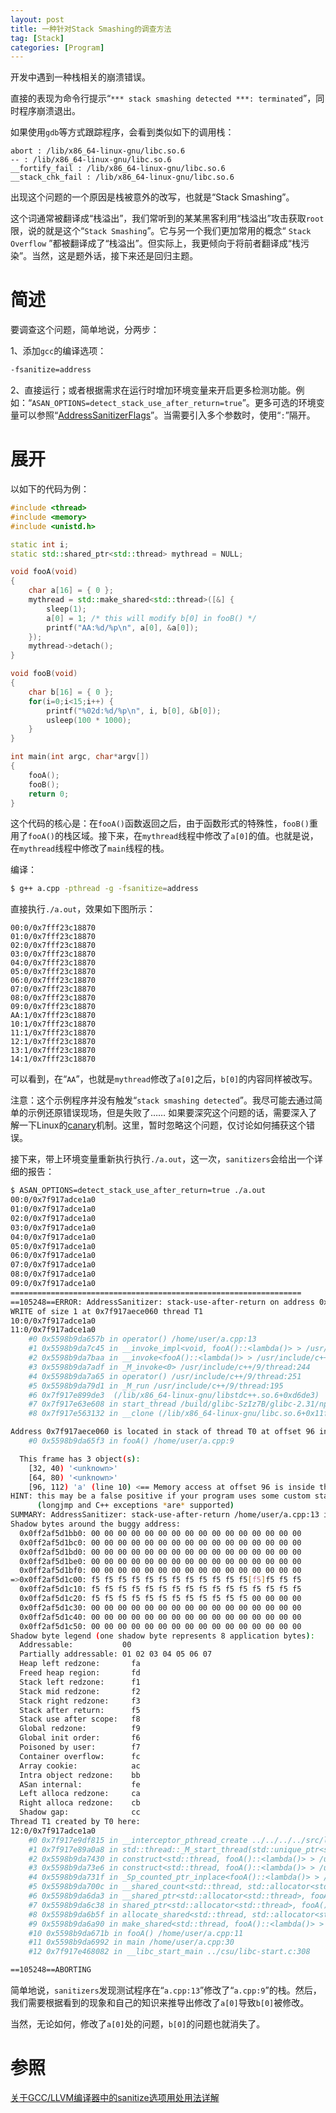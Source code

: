 ```yaml
---
layout: post
title: 一种针对Stack Smashing的调查方法
tag: [Stack]
categories: [Program]
---
```


开发中遇到一种栈相关的崩溃错误。

直接的表现为命令行提示“`*** stack smashing detected ***: terminated`”，同时程序崩溃退出。

<!--break-->

如果使用`gdb`等方式跟踪程序，会看到类似如下的调用栈：

```
abort : /lib/x86_64-linux-gnu/libc.so.6
-- : /lib/x86_64-linux-gnu/libc.so.6
__fortify_fail : /lib/x86_64-linux-gnu/libc.so.6
__stack_chk_fail : /lib/x86_64-linux-gnu/libc.so.6
```

出现这个问题的一个原因是栈被意外的改写，也就是“Stack Smashing”。

这个词通常被翻译成“栈溢出”，我们常听到的某某黑客利用“栈溢出”攻击获取`root`限，说的就是这个“`Stack Smashing`”。它与另一个我们更加常用的概念“ `Stack Overflow` ”都被翻译成了“栈溢出”。但实际上，我更倾向于将前者翻译成“栈污染”。当然，这是题外话，接下来还是回归主题。

# 简述

要调查这个问题，简单地说，分两步：

1、添加`gcc`的编译选项：

```bash
-fsanitize=address
```

2、直接运行；或者根据需求在运行时增加环境变量来开启更多检测功能。例如：“`ASAN_OPTIONS=detect_stack_use_after_return=true`”。更多可选的环境变量可以参照“[AddressSanitizerFlags](https://github.com/google/sanitizers/wiki/AddressSanitizerFlags#run-time-flags)”。当需要引入多个参数时，使用“`:`”隔开。


# 展开

以如下的代码为例：

```cpp
#include <thread>
#include <memory>
#include <unistd.h>

static int i;
static std::shared_ptr<std::thread> mythread = NULL;

void fooA(void)
{
    char a[16] = { 0 };
    mythread = std::make_shared<std::thread>([&] {
        sleep(1);
        a[0] = 1; /* this will modify b[0] in fooB() */
        printf("AA:%d/%p\n", a[0], &a[0]);
    });
    mythread->detach();
}

void fooB(void)
{
    char b[16] = { 0 };
    for(i=0;i<15;i++) {
        printf("%02d:%d/%p\n", i, b[0], &b[0]);
        usleep(100 * 1000);
    }
}

int main(int argc, char*argv[])
{
    fooA();
    fooB();
    return 0;
}
```

这个代码的核心是：在`fooA()`函数返回之后，由于函数形式的特殊性，`fooB()`重用了`fooA()`的栈区域。接下来，在`mythread`线程中修改了`a[0]`的值。也就是说，在`mythread`线程中修改了`main`线程的栈。


编译：

```bash
$ g++ a.cpp -pthread -g -fsanitize=address
```

直接执行`./a.out`，效果如下图所示：

```
00:0/0x7fff23c18870
01:0/0x7fff23c18870
02:0/0x7fff23c18870
03:0/0x7fff23c18870
04:0/0x7fff23c18870
05:0/0x7fff23c18870
06:0/0x7fff23c18870
07:0/0x7fff23c18870
08:0/0x7fff23c18870
09:0/0x7fff23c18870
AA:1/0x7fff23c18870
10:1/0x7fff23c18870
11:1/0x7fff23c18870
12:1/0x7fff23c18870
13:1/0x7fff23c18870
14:1/0x7fff23c18870
```

可以看到，在“`AA`”，也就是`mythread`修改了`a[0]`之后，`b[0]`的内容同样被改写。

注意：这个示例程序并没有触发“`stack smashing detected`”。我尽可能去通过简单的示例还原错误现场，但是失败了…… 如果要深究这个问题的话，需要深入了解一下Linux的[canary](https://en.wikipedia.org/wiki/Buffer_overflow_protection)机制。这里，暂时忽略这个问题，仅讨论如何捕获这个错误。

接下来，带上环境变量重新执行执行`./a.out`，这一次，`sanitizers`会给出一个详细的报告：

```bash
$ ASAN_OPTIONS=detect_stack_use_after_return=true ./a.out 
00:0/0x7f917adce1a0
01:0/0x7f917adce1a0
02:0/0x7f917adce1a0
03:0/0x7f917adce1a0
04:0/0x7f917adce1a0
05:0/0x7f917adce1a0
06:0/0x7f917adce1a0
07:0/0x7f917adce1a0
08:0/0x7f917adce1a0
09:0/0x7f917adce1a0
=================================================================
==105248==ERROR: AddressSanitizer: stack-use-after-return on address 0x7f917aece060 at pc 0x5598b9da657c bp 0x7f917a2fec90 sp 0x7f917a2fec80
WRITE of size 1 at 0x7f917aece060 thread T1
10:0/0x7f917adce1a0
11:0/0x7f917adce1a0
    #0 0x5598b9da657b in operator() /home/user/a.cpp:13
    #1 0x5598b9da7c45 in __invoke_impl<void, fooA()::<lambda()> > /usr/include/c++/9/bits/invoke.h:60
    #2 0x5598b9da7baa in __invoke<fooA()::<lambda()> > /usr/include/c++/9/bits/invoke.h:95
    #3 0x5598b9da7adf in _M_invoke<0> /usr/include/c++/9/thread:244
    #4 0x5598b9da7a65 in operator() /usr/include/c++/9/thread:251
    #5 0x5598b9da79d1 in _M_run /usr/include/c++/9/thread:195
    #6 0x7f917e899de3  (/lib/x86_64-linux-gnu/libstdc++.so.6+0xd6de3)
    #7 0x7f917e63e608 in start_thread /build/glibc-SzIz7B/glibc-2.31/nptl/pthread_create.c:477
    #8 0x7f917e563132 in __clone (/lib/x86_64-linux-gnu/libc.so.6+0x11f132)

Address 0x7f917aece060 is located in stack of thread T0 at offset 96 in frame
    #0 0x5598b9da65f3 in fooA() /home/user/a.cpp:9

  This frame has 3 object(s):
    [32, 40) '<unknown>'
    [64, 80) '<unknown>'
    [96, 112) 'a' (line 10) <== Memory access at offset 96 is inside this variable
HINT: this may be a false positive if your program uses some custom stack unwind mechanism, swapcontext or vfork
      (longjmp and C++ exceptions *are* supported)
SUMMARY: AddressSanitizer: stack-use-after-return /home/user/a.cpp:13 in operator()
Shadow bytes around the buggy address:
  0x0ff2af5d1bb0: 00 00 00 00 00 00 00 00 00 00 00 00 00 00 00 00
  0x0ff2af5d1bc0: 00 00 00 00 00 00 00 00 00 00 00 00 00 00 00 00
  0x0ff2af5d1bd0: 00 00 00 00 00 00 00 00 00 00 00 00 00 00 00 00
  0x0ff2af5d1be0: 00 00 00 00 00 00 00 00 00 00 00 00 00 00 00 00
  0x0ff2af5d1bf0: 00 00 00 00 00 00 00 00 00 00 00 00 00 00 00 00
=>0x0ff2af5d1c00: f5 f5 f5 f5 f5 f5 f5 f5 f5 f5 f5 f5[f5]f5 f5 f5
  0x0ff2af5d1c10: f5 f5 f5 f5 f5 f5 f5 f5 f5 f5 f5 f5 f5 f5 f5 f5
  0x0ff2af5d1c20: f5 f5 f5 f5 f5 f5 f5 f5 f5 f5 f5 f5 00 00 00 00
  0x0ff2af5d1c30: 00 00 00 00 00 00 00 00 00 00 00 00 00 00 00 00
  0x0ff2af5d1c40: 00 00 00 00 00 00 00 00 00 00 00 00 00 00 00 00
  0x0ff2af5d1c50: 00 00 00 00 00 00 00 00 00 00 00 00 00 00 00 00
Shadow byte legend (one shadow byte represents 8 application bytes):
  Addressable:           00
  Partially addressable: 01 02 03 04 05 06 07 
  Heap left redzone:       fa
  Freed heap region:       fd
  Stack left redzone:      f1
  Stack mid redzone:       f2
  Stack right redzone:     f3
  Stack after return:      f5
  Stack use after scope:   f8
  Global redzone:          f9
  Global init order:       f6
  Poisoned by user:        f7
  Container overflow:      fc
  Array cookie:            ac
  Intra object redzone:    bb
  ASan internal:           fe
  Left alloca redzone:     ca
  Right alloca redzone:    cb
  Shadow gap:              cc
Thread T1 created by T0 here:
12:0/0x7f917adce1a0
    #0 0x7f917e9df815 in __interceptor_pthread_create ../../../../src/libsanitizer/asan/asan_interceptors.cc:208
    #1 0x7f917e89a0a8 in std::thread::_M_start_thread(std::unique_ptr<std::thread::_State, std::default_delete<std::thread::_State> >, void (*)()) (/lib/x86_64-linux-gnu/libstdc++.so.6+0xd70a8)
    #2 0x5598b9da7430 in construct<std::thread, fooA()::<lambda()> > /usr/include/c++/9/ext/new_allocator.h:146
    #3 0x5598b9da73e6 in construct<std::thread, fooA()::<lambda()> > /usr/include/c++/9/bits/alloc_traits.h:483
    #4 0x5598b9da731f in _Sp_counted_ptr_inplace<fooA()::<lambda()> > /usr/include/c++/9/bits/shared_ptr_base.h:548
    #5 0x5598b9da700c in __shared_count<std::thread, std::allocator<std::thread>, fooA()::<lambda()> > /usr/include/c++/9/bits/shared_ptr_base.h:679
    #6 0x5598b9da6da3 in __shared_ptr<std::allocator<std::thread>, fooA()::<lambda()> > /usr/include/c++/9/bits/shared_ptr_base.h:1344
    #7 0x5598b9da6c38 in shared_ptr<std::allocator<std::thread>, fooA()::<lambda()> > /usr/include/c++/9/bits/shared_ptr.h:359
    #8 0x5598b9da6b5f in allocate_shared<std::thread, std::allocator<std::thread>, fooA()::<lambda()> > /usr/include/c++/9/bits/shared_ptr.h:702
    #9 0x5598b9da6a90 in make_shared<std::thread, fooA()::<lambda()> > /usr/include/c++/9/bits/shared_ptr.h:718
    #10 0x5598b9da671b in fooA() /home/user/a.cpp:11
    #11 0x5598b9da6992 in main /home/user/a.cpp:30
    #12 0x7f917e468082 in __libc_start_main ../csu/libc-start.c:308

==105248==ABORTING
```

简单地说，`sanitizers`发现测试程序在“`a.cpp:13`”修改了“`a.cpp:9`”的栈。然后，我们需要根据看到的现象和自己的知识来推导出修改了`a[0]`导致`b[0]`被修改。

当然，无论如何，修改了`a[0]`处的问题，`b[0]`的问题也就消失了。

# 参照

[关于GCC/LLVM编译器中的sanitize选项用处用法详解](https://blog.csdn.net/weixin_46222091/article/details/104375875)
